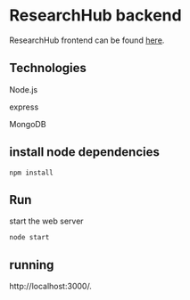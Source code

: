 # ResearchHub backend

ResearchHub frontend can be found [here](https://github.com/nagam11/ResearchHub-frontend).

## Technologies

Node.js

express

MongoDB 


## install node dependencies

```
npm install
```

## Run

start the web server

```
node start
```

## running

http://localhost:3000/. 



